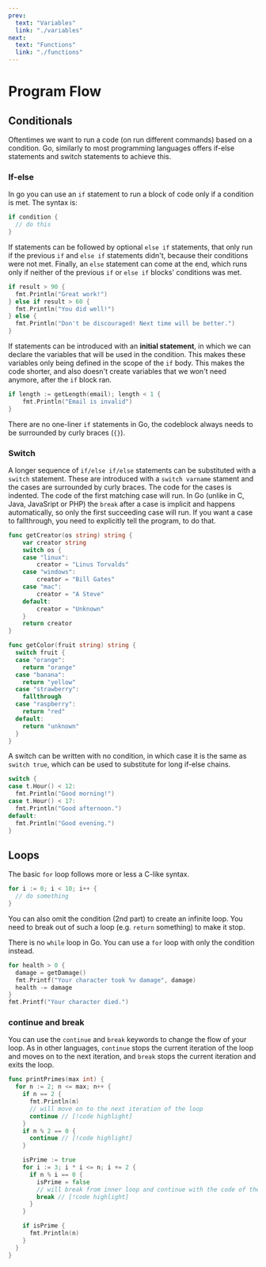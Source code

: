 ```yaml
---
prev:
  text: "Variables"
  link: "./variables"
next:
  text: "Functions"
  link: "./functions"
---
```


# Program Flow

## Conditionals

Oftentimes we want to run a code (on run different commands) based on a condition. Go, similarly to most programming languages offers if-else statements and switch statements to achieve this.

### If-else

In go you can use an `if` statement to run a block of code only if a condition is met. The syntax is:

```go
if condition {
  // do this
}
```

If statements can be followed by optional `else if` statements, that only run if the previous `if` and `else if` statements didn't, because their conditions were not met. Finally, an `else` statement can come at the end, which runs only if neither of the previous `if` or `else if` blocks' conditions was met.

```go
if result > 90 {
  fmt.Println("Great work!")
} else if result > 60 {
  fmt.Println("You did well!")
} else {
  fmt.Println("Don't be discouraged! Next time will be better.")
}
```

If statements can be introduced with an **initial statement**, in which we can declare the variables that will be used in the condition. This makes these variables only being defined in the scope of the `if` body. This makes the code shorter, and also doesn't create variables that we won't need anymore, after the `if` block ran.

```go
if length := getLength(email); length < 1 {
    fmt.Println("Email is invalid")
}
```

There are no one-liner `if` statements in Go, the codeblock always needs to be surrounded by curly braces (`{}`).

### Switch

A longer sequence of `if/else if/else` statements can be substituted with a `switch` statement. These are introduced with a `switch varname` stament and the cases are surrounded by curly braces. The code for the cases is indented. The code of the first matching case will run. In Go (unlike in C, Java, JavaSript or PHP) the `break` after a case is implicit and happens automatically, so only the first succeeding case will run. If you want a case to fallthrough, you need to explicitly tell the program, to do that.

```go
func getCreator(os string) string {
    var creator string
    switch os {
    case "linux":
        creator = "Linus Torvalds"
    case "windows":
        creator = "Bill Gates"
    case "mac":
        creator = "A Steve"
    default:
        creator = "Unknown"
    }
    return creator
}

func getColor(fruit string) string {
  switch fruit {
  case "orange":
    return "orange"
  case "banana":
    return "yellow"
  case "strawberry":
    fallthrough
  case "raspberry":
    return "red"
  default:
    return "unknown"
  }
}
```

A switch can be written with no condition, in which case it is the same as `switch true`, which can be used to substitute for long if-else chains.

```go
switch {
case t.Hour() < 12:
  fmt.Println("Good morning!")
case t.Hour() < 17:
  fmt.Println("Good afternoon.")
default:
  fmt.Println("Good evening.")
}
```

## Loops

The basic `for` loop follows more or less a C-like syntax.

```go
for i := 0; i < 10; i++ {
  // do something
}
```

You can also omit the condition (2nd part) to create an infinite loop. You need to break out of such a loop (e.g. `return` something) to make it stop.

There is no `while` loop in Go. You can use a `for` loop with only the condition instead.

```go
for health > 0 {
  damage = getDamage()
  fmt.Printf("Your character took %v damage", damage)
  health -= damage
}
fmt.Printf("Your character died.")
```

### continue and break

You can use the `continue` and `break` keywords to change the flow of your loop. As in other languages, `continue` stops the current iteration of the loop and moves on to the next iteration, and `break` stops the current iteration and exits the loop.

```go
func printPrimes(max int) {
  for n := 2; n <= max; n++ {
    if n == 2 {
      fmt.Println(n)
      // will move on to the next iteration of the loop
      continue // [!code highlight]
    }
    if n % 2 == 0 {
      continue // [!code highlight]
    }

    isPrime := true
    for i := 3; i * i <= n; i += 2 {
      if n % i == 0 {
        isPrime = false
        // will break from inner loop and continue with the code of the outer loop
        break // [!code highlight]
      }
    }

    if isPrime {
      fmt.Println(n)
    }
  }
}
```
